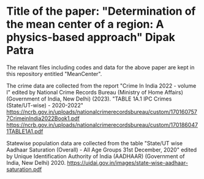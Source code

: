 # Title of the paper: "Determination of the mean center of a region: A physics-based approach"  Dipak Patra

The relavant files including codes and data for the above paper are kept in this repository entitled "MeanCenter".

The crime data are collected from the report "Crime In India 2022 - volume I" edited by National Crime Records Bureau (Ministry of Home Affairs) (Government of India, New Delhi) (2023). "TABLE 1A.1 IPC Crimes (State/UT-wise) - 2020-2022" https://ncrb.gov.in/uploads/nationalcrimerecordsbureau/custom/1701607577CrimeinIndia2022Book1.pdf
https://ncrb.gov.in/uploads/nationalcrimerecordsbureau/custom/1701860471TABLE1A1.pdf

Statewise population data are collected from the table "State/UT wise Aadhaar Saturation (Overall) - All Age Groups 31st December, 2020" edited by Unique Identification Authority of India (AADHAAR) (Government of India, New Delhi) 2020.
https://uidai.gov.in/images/state-wise-aadhaar-saturation.pdf



